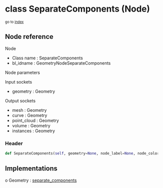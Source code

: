 # class SeparateComponents (Node)

<sub>go to [index](/docs/index.md)</sub>

## Node reference

Node
 - Class name : SeparateComponents
 - bl_idname : GeometryNodeSeparateComponents

Node parameters

Input sockets
 - geometry : Geometry

Output sockets
 - mesh : Geometry
 - curve : Geometry
 - point_cloud : Geometry
 - volume : Geometry
 - instances : Geometry

### Header

``` python
def SeparateComponents(self, geometry=None, node_label=None, node_color=None):
```

## Implementations

o Geometry : [separate_components](/docs/GeoNodes_classes/separate_components.md) 

